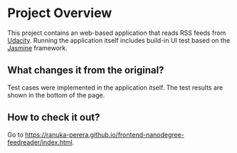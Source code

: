 
# Project Overview

This project contains an web-based application that reads RSS feeds from
[Udacity](https://github.com/udacity/frontend-nanodegree-feedreader). Running the application itself includes build-in
UI test based on the [Jasmine](http://jasmine.github.io/) framework.



## What changes it from the original?

Test cases were implemented in the application itself. The test results are shown in the bottom of the page.

## How to check it out?

Go to <https://ranuka-perera.github.io/frontend-nanodegree-feedreader/index.html>.
